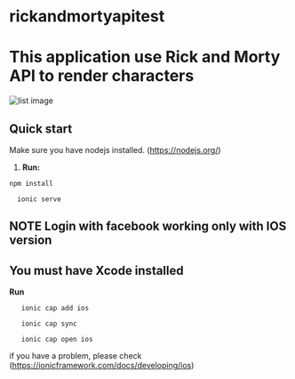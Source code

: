 # rickandmortyapitest

# This application use Rick and Morty API to render characters

![list image]('/assets/icon/icon.png')

## Quick start

Make sure you have nodejs installed. (https://nodejs.org/)

1. **Run:**

```shell
npm install
```

```shell
  ionic serve
```

## NOTE Login with facebook working only with IOS version

## You must have Xcode installed

**Run**

```shell
   ionic cap add ios
```

```shell
   ionic cap sync
```

```shell
   ionic cap open ios
```

if you have a problem, please check (https://ionicframework.com/docs/developing/ios)
